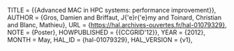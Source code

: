  TITLE = {{Advanced MAC in HPC systems: performance improvement}},
  AUTHOR = {Gros, Damien and Briffaut, J{\'e}r{\'e}my and Toinard, Christian and Blanc, Mathieu},
  URL = {https://hal.archives-ouvertes.fr/hal-01079329},
  NOTE = {Poster},
  HOWPUBLISHED = {{CCGRID'12}},
  YEAR = {2012},
  MONTH = May,
  HAL_ID = {hal-01079329},
  HAL_VERSION = {v1},

